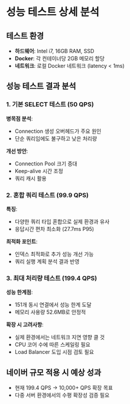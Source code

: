 # 성능 테스트 상세 분석

## 테스트 환경

- **하드웨어**: Intel i7, 16GB RAM, SSD
- **Docker**: 각 컨테이너당 2GB 메모리 할당
- **네트워크**: 로컬 Docker 네트워크 (latency < 1ms)

## 성능 테스트 결과 분석

### 1. 기본 SELECT 테스트 (50 QPS)

**병목점 분석**:

- Connection 생성 오버헤드가 주요 원인
- 단순 쿼리임에도 불구하고 낮은 처리량

**개선 방안**:

- Connection Pool 크기 증대
- Keep-alive 시간 조정
- 쿼리 캐시 활용

### 2. 혼합 쿼리 테스트 (99.9 QPS)

**특징**:

- 다양한 쿼리 타입 혼합으로 실제 환경과 유사
- 응답시간 편차 최소화 (27.7ms P95)

**최적화 포인트**:

- 인덱스 최적화로 추가 성능 개선 가능
- 쿼리 실행 계획 분석 결과 반영

### 3. 최대 처리량 테스트 (199.4 QPS)

**성능 한계점**:

- 151개 동시 연결에서 성능 한계 도달
- 메모리 사용량 52.6MB로 안정적

**확장 시 고려사항**:

- 실제 환경에서는 네트워크 지연 영향 클 것
- CPU 코어 수에 따른 스케일링 필요
- Load Balancer 도입 시점 검토 필요

## 네이버 규모 적용 시 예상 성과

- 현재 199.4 QPS → 10,000+ QPS 확장 목표
- 다중 서버 환경에서의 수평 확장성 검증 필요
